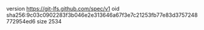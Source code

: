 version https://git-lfs.github.com/spec/v1
oid sha256:9c03c0902283f3b046e2e313646a67f3e7c21253fb77e83d3757248772954ed6
size 2534
